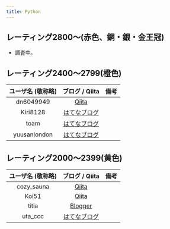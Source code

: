 ```yaml
---
title: Python
---
```


## レーティング2800〜(赤色、銅・銀・金王冠)

- 調査中。

## レーティング2400〜2799(橙色)

|ユーザ名 (敬称略)|ブログ / Qiita|備考|
|:--:|:--:|:--|
|dn6049949|[Qiita](https://qiita.com/dn6049949)||
|Kiri8128|[はてなブログ](https://kiri8128.hatenablog.com/)||
|toam|[はてなブログ](https://toriidao.hateblo.jp/)||
|yuusanlondon|[はてなブログ](https://yuusanlondon.hatenablog.com/)||

## レーティング2000〜2399(黄色)

|ユーザ名 (敬称略)|ブログ / Qiita|備考|
|:--:|:--:|:--|
|cozy_sauna|[Qiita](https://qiita.com/cozy_sauna/)||
|Koi51|[Qiita](https://qiita.com/koi51)||
|titia|[Blogger](https://titianote.blogspot.com/)||
|uta_ccc|[はてなブログ](https://utac.hateblo.jp/)||
